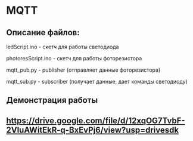 # MQTT #

## Описание файлов: ##
ledScript.ino - скетч для работы светодиода

photoresScript.ino - скетч для работы фоторезистора

mqtt_pub.py - publisher (отправляет данные фоторезистора)

mqtt_sub.py - subscriber (получает данные, дает команды светодиоду)

## Демонстрация работы ##
https://drive.google.com/file/d/12xqOG7TvbF-2VluAWitEkR-q-BxEvPj6/view?usp=drivesdk
---
